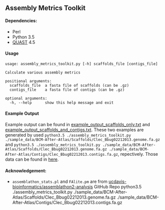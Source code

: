 ## Assembly Metrics Toolkit

#### Dependencies:
 * Perl
 * Python 3.5
 * [QUAST](https://github.com/ablab/quast) 4.5

#### Usage
```
usage: assembly_metrics_toolkit.py [-h] scaffolds_file [contigs_file]

Calculate various assembly metrics

positional arguments:
  scaffolds_file  a fasta file of scaffolds (can be .gz)
  contigs_file    a fasta file of contigs (can be .gz)

optional arguments:
  -h, --help      show this help message and exit
```

#### Example Output

Example output can be found in [example_output_scaffolds_only.txt](hsiaoyi0504/Assembly_Metrics_Toolkit/blob/master/example_output_scaffolds_only.txt) and [example_output_scaffolds_and_contigs.txt](hsiaoyi0504/Assembly_Metrics_Toolkit/blob/master/example_output_scaffolds_and_contigs.txt). These two examples are generated by used `python3.5 ./assembly_metrics_toolkit.py ./sample_data/BCM-After-Atlas/Scaffolds/Clec_Bbug02212013.genome.fa.gz` and `python3.5 ./assembly_metrics_toolkit.py ./sample_data/BCM-After-Atlas/Scaffolds/Clec_Bbug02212013.genome.fa.gz ./sample_data/BCM-After-Atlas/Contigs/Clec_Bbug02212013.contigs.fa.gz`, repectively. Those data can be found in [here](https://i5k.nal.usda.gov/data/Arthropoda/cimlec-%28Cimex_lectularius%29/Current%20Genome%20Assembly/1.Genome%20Assembly/BCM-After-Atlas/).

#### Acknowledgement:
 * `assemblathon_stats.pl` and `FAlite.pm` are from [ucdavis-bioinformatics/assemblathon2-analysis](https://github.com/ucdavis-bioinformatics/assemblathon2-analysis) GitHub Repo
python3.5 ./assembly_metrics_toolkit.py ./sample_data/BCM-After-Atlas/Scaffolds/Clec_Bbug02212013.genome.fa.gz ./sample_data/BCM-After-Atlas/Contigs/Clec_Bbug02212013.contigs.fa.gz
